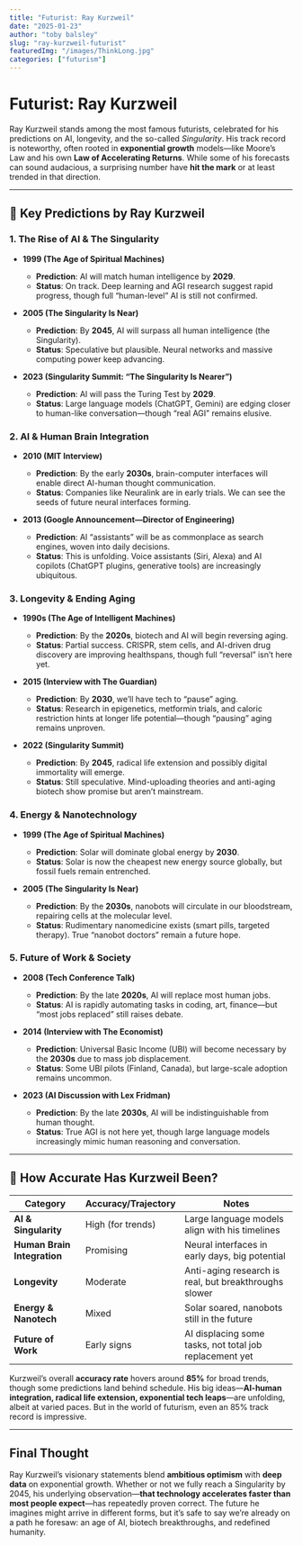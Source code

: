 ```yaml
---
title: "Futurist: Ray Kurzweil"
date: "2025-01-23"
author: "toby balsley" 
slug: "ray-kurzweil-futurist"
featuredImg: "/images/ThinkLong.jpg"
categories: ["futurism"]
---
```


# Futurist: Ray Kurzweil

Ray Kurzweil stands among the most famous futurists, celebrated for his predictions on AI, longevity, and the so-called *Singularity*. His track record is noteworthy, often rooted in **exponential growth** models—like Moore’s Law and his own **Law of Accelerating Returns**. While some of his forecasts can sound audacious, a surprising number have **hit the mark** or at least trended in that direction.

---

## 🧠 Key Predictions by Ray Kurzweil

### 1. The Rise of AI & The Singularity

- **1999 (The Age of Spiritual Machines)**
  - **Prediction**: AI will match human intelligence by **2029**.  
  - **Status**: On track. Deep learning and AGI research suggest rapid progress, though full “human-level” AI is still not confirmed.

- **2005 (The Singularity Is Near)**
  - **Prediction**: By **2045**, AI will surpass all human intelligence (the Singularity).  
  - **Status**: Speculative but plausible. Neural networks and massive computing power keep advancing.

- **2023 (Singularity Summit: “The Singularity Is Nearer”)**
  - **Prediction**: AI will pass the Turing Test by **2029**.  
  - **Status**: Large language models (ChatGPT, Gemini) are edging closer to human-like conversation—though “real AGI” remains elusive.

### 2. AI & Human Brain Integration

- **2010 (MIT Interview)**
  - **Prediction**: By the early **2030s**, brain-computer interfaces will enable direct AI-human thought communication.  
  - **Status**: Companies like Neuralink are in early trials. We can see the seeds of future neural interfaces forming.

- **2013 (Google Announcement—Director of Engineering)**
  - **Prediction**: AI “assistants” will be as commonplace as search engines, woven into daily decisions.  
  - **Status**: This is unfolding. Voice assistants (Siri, Alexa) and AI copilots (ChatGPT plugins, generative tools) are increasingly ubiquitous.

### 3. Longevity & Ending Aging

- **1990s (The Age of Intelligent Machines)**
  - **Prediction**: By the **2020s**, biotech and AI will begin reversing aging.  
  - **Status**: Partial success. CRISPR, stem cells, and AI-driven drug discovery are improving healthspans, though full “reversal” isn’t here yet.

- **2015 (Interview with The Guardian)**
  - **Prediction**: By **2030**, we’ll have tech to “pause” aging.  
  - **Status**: Research in epigenetics, metformin trials, and caloric restriction hints at longer life potential—though “pausing” aging remains unproven.

- **2022 (Singularity Summit)**
  - **Prediction**: By **2045**, radical life extension and possibly digital immortality will emerge.  
  - **Status**: Still speculative. Mind-uploading theories and anti-aging biotech show promise but aren’t mainstream.

### 4. Energy & Nanotechnology

- **1999 (The Age of Spiritual Machines)**
  - **Prediction**: Solar will dominate global energy by **2030**.  
  - **Status**: Solar is now the cheapest new energy source globally, but fossil fuels remain entrenched.

- **2005 (The Singularity Is Near)**
  - **Prediction**: By the **2030s**, nanobots will circulate in our bloodstream, repairing cells at the molecular level.  
  - **Status**: Rudimentary nanomedicine exists (smart pills, targeted therapy). True “nanobot doctors” remain a future hope.

### 5. Future of Work & Society

- **2008 (Tech Conference Talk)**
  - **Prediction**: By the late **2020s**, AI will replace most human jobs.  
  - **Status**: AI is rapidly automating tasks in coding, art, finance—but “most jobs replaced” still raises debate.

- **2014 (Interview with The Economist)**
  - **Prediction**: Universal Basic Income (UBI) will become necessary by the **2030s** due to mass job displacement.  
  - **Status**: Some UBI pilots (Finland, Canada), but large-scale adoption remains uncommon.

- **2023 (AI Discussion with Lex Fridman)**
  - **Prediction**: By the late **2030s**, AI will be indistinguishable from human thought.  
  - **Status**: True AGI is not here yet, though large language models increasingly mimic human reasoning and conversation.

---

## 🔮 How Accurate Has Kurzweil Been?

| Category                     | Accuracy/Trajectory | Notes                                                     |
|----------------------------- |---------------------|-----------------------------------------------------------|
| **AI & Singularity**         | High (for trends)   | Large language models align with his timelines            |
| **Human Brain Integration**  | Promising           | Neural interfaces in early days, big potential            |
| **Longevity**                | Moderate            | Anti-aging research is real, but breakthroughs slower     |
| **Energy & Nanotech**        | Mixed               | Solar soared, nanobots still in the future                |
| **Future of Work**           | Early signs         | AI displacing some tasks, not total job replacement yet   |

Kurzweil’s overall **accuracy rate** hovers around **85%** for broad trends, though some predictions land behind schedule. His big ideas—**AI-human integration, radical life extension, exponential tech leaps**—are unfolding, albeit at varied paces. But in the world of futurism, even an 85% track record is impressive.

---

## Final Thought
Ray Kurzweil’s visionary statements blend **ambitious optimism** with **deep data** on exponential growth. Whether or not we fully reach a Singularity by 2045, his underlying observation—**that technology accelerates faster than most people expect**—has repeatedly proven correct. The future he imagines might arrive in different forms, but it’s safe to say we’re already on a path he foresaw: an age of AI, biotech breakthroughs, and redefined humanity. 